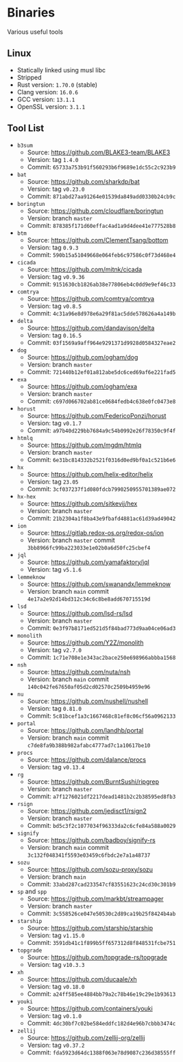 # Binaries

Various useful tools

## Linux

- Statically linked using musl libc
- Stripped
- Rust version: `1.70.0` (stable)
- Clang version: `16.0.6`
- GCC version: `13.1.1`
- OpenSSL version: `3.1.1`

## Tool List

- `b3sum`
  - Source: https://github.com/BLAKE3-team/BLAKE3
  - Version: tag `1.4.0`
  - Commit: `65733a753b91f560293b6f9689e1dc55c2c923b9`
- `bat`
  - Source: https://github.com/sharkdp/bat
  - Version: tag `v0.23.0`
  - Commit: `871abd27aa91264e01539da849add0330b24cb9c`
- `boringtun`
  - Source: https://github.com/cloudflare/boringtun
  - Version: branch `master`
  - Commit: `878385f171d60effac4ad1a9d4dee41e777528b8`
- `btm`
  - Source: https://github.com/ClementTsang/bottom
  - Version: tag `0.9.3`
  - Commit: `590b15a51049668e064feb6c97586c0f73d468e4`
- `cicada`
  - Source: https://github.com/mitnk/cicada
  - Version: tag `v0.9.36`
  - Commit: `9151630cb1826ab38e77806eb4c0dd9e9ef46c33`
- `comtrya`
  - Source: https://github.com/comtrya/comtrya
  - Version: tag `v0.8.5`
  - Commit: `4c31a96e8d978e6a29f81ac5dde578626a4a149b`
- `delta`
  - Source: https://github.com/dandavison/delta
  - Version: tag `0.16.5`
  - Commit: `03f1569a9aff964e9291371d9928d0584327eae2`
- `dog`
  - Source: https://github.com/ogham/dog
  - Version: branch `master`
  - Commit: `721440b12ef01a812abe5dc6ced69af6e221fad5`
- `exa`
  - Source: https://github.com/ogham/exa
  - Version: branch `master`
  - Commit: `c697d066702ab81ce0684fedb4c638e0fc0473e8`
- `horust`
  - Source: https://github.com/FedericoPonzi/horust
  - Version: tag `v0.1.7`
  - Commit: `a97b40d229bb7684a9c54b0992e26f78350c9f4f`
- `htmlq`
  - Source: https://github.com/mgdm/htmlq
  - Version: branch `master`
  - Commit: `6e31bc814332b2521f0316d0ed9bf0a1c521b6e6`
- `hx`
  - Source: https://github.com/helix-editor/helix
  - Version: tag `23.05`
  - Commit: `3cf037237f1d080fdcb7990250955701389ae072`
- `hx-hex`
  - Source: https://github.com/sitkevij/hex
  - Version: branch `master`
  - Commit: `21b2304a1f8ba43e9fbafd4881ac61d39ad49042`
- `ion`
  - Source: https://gitlab.redox-os.org/redox-os/ion
  - Version: branch `master` commit `3bb8966fc99ba223033e1e02b0a6d50fc25cbef4`
- `jql`
  - Source: https://github.com/yamafaktory/jql
  - Version: tag `v5.1.6`
- `lemmeknow`
  - Source: https://github.com/swanandx/lemmeknow
  - Version: branch `main` commit `4e17a2e92d14bd312c34c6c8be8add670715519d`
- `lsd`
  - Source: https://github.com/lsd-rs/lsd
  - Version: branch `master`
  - Commit: `0e3f97b8171ed521d5f84bad773d9aa04ce06ad3`
- `monolith`
  - Source: https://github.com/Y2Z/monolith
  - Version: tag `v2.7.0`
  - Commit: `1c71e708e1e343ac2bace250e698966abbba1568`
- `nsh`
  - Source: https://github.com/nuta/nsh
  - Version: branch `main` commit `140c042fe67650af05d2cd02570c2509b4959e96`
- `nu`
  - Source: https://github.com/nushell/nushell
  - Version: tag `0.81.0`
  - Commit: `5c81bcef1a3c1667468c81ef8c06cf56a0962133`
- `portal`
  - Source: https://github.com/landhb/portal
  - Version: branch `main` commit `c7de8fa9b388b982afabc4777ad7c1a10617be10`
- `procs`
  - Source: https://github.com/dalance/procs
  - Version: tag `v0.13.4`
- `rg`
  - Source: https://github.com/BurntSushi/ripgrep
  - Version: branch `master`
  - Commit: `a7f1276021df2217dead1481b2c2b38595ed8fb3`
- `rsign`
  - Source: https://github.com/jedisct1/rsign2
  - Version: branch `master`
  - Commit: `bd5c3f2c1077034f96333da2c6cfe84a588a0029`
- `signify`
  - Source: https://github.com/badboy/signify-rs
  - Version: branch `main` commit `3c132f048341f5593e03459c6fbdc2e7a1a48737`
- `sozu`
  - Source: https://github.com/sozu-proxy/sozu
  - Version: branch `main`
  - Commit: `33abd287cad233547cf83551623c24cd30c301b9`
- `sp` and `spp`
  - Source: https://github.com/markbt/streampager
  - Version: branch `master`
  - Commit: `3c558526ce047e50530c2d89ca19b25f8424b4ab`
- `starship`
  - Source: https://github.com/starship/starship
  - Version: tag `v1.15.0`
  - Commit: `3591db41c1f899b5ff657312d8f848531fcbe751`
- `topgrade`
  - Source: https://github.com/topgrade-rs/topgrade
  - Version: tag `v10.3.3`
- `xh`
  - Source: https://github.com/ducaale/xh
  - Version: tag `v0.18.0`
  - Commit: `a24ff585ee4884bb79a2c78b46e19c29e1b93613`
- `youki`
  - Source: https://github.com/containers/youki
  - Version: tag `v0.1.0`
  - Commit: `4dc30bf7c02be584eddfc182d4e96b7cbbb3474c`
- `zellij`
  - Source: https://github.com/zellij-org/zellij
  - Version: tag `v0.37.2`
  - Commit: `fda5923d64dc1388f063e78d9087c236d38555ff`
